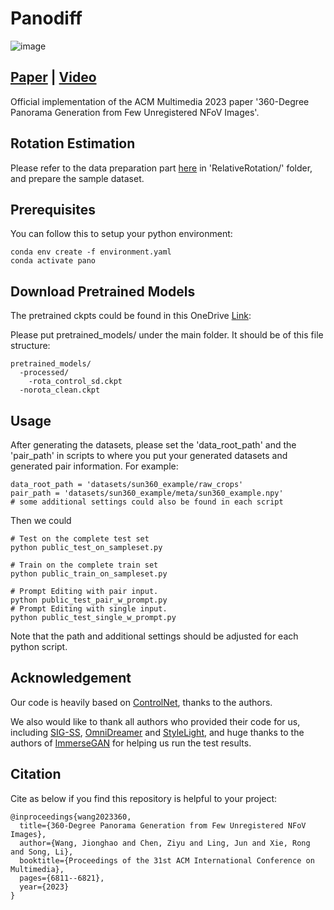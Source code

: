 # Panodiff
![image](assets/teaser.png)

## [Paper](https://arxiv.org/abs/2308.14686) |  [Video](https://www.youtube.com/watch?v=CGqEnUzpWWQ&t=14s)

Official implementation of the ACM Multimedia 2023 paper '360-Degree Panorama Generation from Few Unregistered NFoV Images'.



## Rotation Estimation

Please refer to the data preparation part [here](RelativeRotation/readme.md) in 'RelativeRotation/' folder, and prepare the sample dataset.

## Prerequisites
You can follow this to setup your python environment:
```
conda env create -f environment.yaml
conda activate pano
```

## Download Pretrained Models

The pretrained ckpts could be found in this OneDrive [Link](https://tamucs-my.sharepoint.com/:u:/g/personal/jionghao_tamu_edu/Eab8PmPlexdIntvYemT3LMMBxWdQyi7G6GmTztIboH8nSA?e=2oo1xC):

Please put pretrained_models/ under the main folder. It should be of this file structure:

```
pretrained_models/
  -processed/
    -rota_control_sd.ckpt
  -norota_clean.ckpt
```



## Usage

After generating the datasets, please set the 'data_root_path' and the 'pair_path' in scripts to where you put your generated datasets and generated pair information. For example:

```
data_root_path = 'datasets/sun360_example/raw_crops'
pair_path = 'datasets/sun360_example/meta/sun360_example.npy'
# some additional settings could also be found in each script
```

Then we could 

```
# Test on the complete test set
python public_test_on_sampleset.py 

# Train on the complete train set
python public_train_on_sampleset.py 

# Prompt Editing with pair input.
python public_test_pair_w_prompt.py 
# Prompt Editing with single input. 
python public_test_single_w_prompt.py 
```

Note that the path and additional settings should be adjusted for each python script.



## Acknowledgement

Our code is heavily based on [ControlNet](https://github.com/lllyasviel/ControlNet), thanks to the authors.

We also would like to thank all authors who provided their code for us, including [SIG-SS](https://github.com/hara012/sig-ss), [OmniDreamer](https://github.com/akmtn/OmniDreamer) and [StyleLight](https://github.com/Wanggcong/StyleLight), and huge thanks to the authors of [ImmerseGAN](https://lvsn.github.io/ImmerseGAN/) for helping us run the test results.

## Citation

Cite as below if you find this repository is helpful to your project:

```
@inproceedings{wang2023360,
  title={360-Degree Panorama Generation from Few Unregistered NFoV Images},
  author={Wang, Jionghao and Chen, Ziyu and Ling, Jun and Xie, Rong and Song, Li},
  booktitle={Proceedings of the 31st ACM International Conference on Multimedia},
  pages={6811--6821},
  year={2023}
}
```
